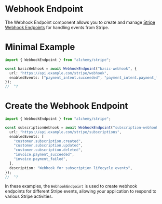 # Webhook Endpoint

The Webhook Endpoint component allows you to create and manage [Stripe Webhook Endpoints](https://stripe.com/docs/webhooks) for handling events from Stripe.

# Minimal Example

```ts twoslash
import { WebhookEndpoint } from "alchemy/stripe";

const basicWebhook = await WebhookEndpoint("basic-webhook", {
  url: "https://api.example.com/stripe/webhook",
  enabledEvents: ["payment_intent.succeeded", "payment_intent.payment_failed"],
});
//  ^?
```

# Create the Webhook Endpoint

```ts twoslash
import { WebhookEndpoint } from "alchemy/stripe";

const subscriptionWebhook = await WebhookEndpoint("subscription-webhook", {
  url: "https://api.example.com/stripe/subscriptions",
  enabledEvents: [
    "customer.subscription.created",
    "customer.subscription.updated",
    "customer.subscription.deleted",
    "invoice.payment_succeeded",
    "invoice.payment_failed",
  ],
  description: "Webhook for subscription lifecycle events",
});
//  ^?
```

In these examples, the `WebhookEndpoint` is used to create webhook endpoints for different Stripe events, allowing your application to respond to various Stripe activities.